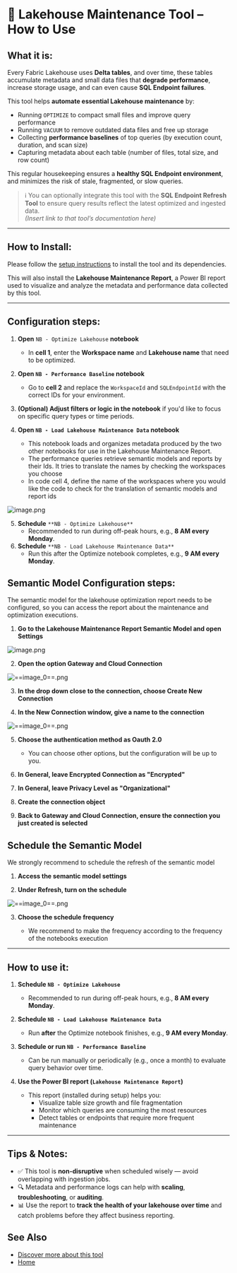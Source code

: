 # 🧹 Lakehouse Maintenance Tool – How to Use

## **What it is:**

Every Fabric Lakehouse uses **Delta tables**, and over time, these tables accumulate metadata and small data files that **degrade performance**, increase storage usage, and can even cause **SQL Endpoint failures**.

This tool helps **automate essential Lakehouse maintenance** by:
- Running `OPTIMIZE` to compact small files and improve query performance
- Running `VACUUM` to remove outdated data files and free up storage
- Collecting **performance baselines** of top queries (by execution count, duration, and scan size)
- Capturing metadata about each table (number of files, total size, and row count)

This regular housekeeping ensures a **healthy SQL Endpoint environment**, and minimizes the risk of stale, fragmented, or slow queries.

> ℹ️ You can optionally integrate this tool with the **SQL Endpoint Refresh Tool** to ensure query results reflect the latest optimized and ingested data.  
> _(Insert link to that tool’s documentation here)_

---

## **How to Install:**

Please follow the [setup instructions](../Setup) to install the tool and its dependencies.

This will also install the **Lakehouse Maintenance Report**, a Power BI report used to visualize and analyze the metadata and performance data collected by this tool.

---

## **Configuration steps:**

1. **Open** `NB - Optimize Lakehouse` **notebook**

    *   In **cell 1**, enter the **Workspace name** and **Lakehouse name** that need to be optimized.

2. **Open `NB - Performance Baseline` notebook**  
   - Go to **cell 2** and replace the `WorkspaceId` and `SQLEndpointId` with the correct IDs for your environment.  
   

3. **(Optional) Adjust filters or logic in the notebook** if you'd like to focus on specific query types or time periods.

4. **Open `NB - Load Lakehouse Maintenance Data` notebook**  
   - This notebook loads and organizes metadata produced by the two other notebooks for use in the Lakehouse Maintenance Report.
   - The performance queries retrieve semantic models and reports by their Ids. It tries to translate the names by checking the workspaces you choose
   - In code cell 4, define the name of the workspaces where you would like the code to check for the translation of semantic models and report ids

![image.png](../images/image-fb9c759e-ebcd-4dc2-9d94-826152c329b9.png)


5.  **Schedule** `**NB - Optimize Lakehouse**`
    *   Recommended to run during off-peak hours, e.g., **8 AM every Monday**.
6.  **Schedule** `**NB - Load Lakehouse Maintenance Data**`
    *   Run this after the Optimize notebook completes, e.g., **9 AM every Monday**.

## **Semantic Model Configuration steps:**

The semantic model for the lakehouse optimization report needs to be configured, so you can access the report about the maintenance and optimization executions.

1. **Go to the Lakehouse Maintenance Report Semantic Model and open Settings**

![image.png](../images/image-e5826b42-ab02-46db-bb0c-81ec58bf49a2.png)

2. **Open the option Gateway and Cloud Connection**

![==image_0==.png](../images/==image_0==-e99eb38d-8ec2-4692-bf52-97e1467a9641.png) 

3. **In the drop down close to the connection, choose Create New Connection**

4. **In the New Connection window, give a name to the connection**

![==image_0==.png](../images/==image_0==-238672fb-82ad-4671-ad05-bfdeba41f4ed.png) 

5. **Choose the authentication method as Oauth 2.0**
 
    - You can choose other options, but the configuration will be up to you.

6. **In General, leave Encrypted Connection as "Encrypted"**

7. **In General, leave Privacy Level as "Organizational"**

8. **Create the connection object**

9. **Back to Gateway and Cloud Connection, ensure the connection you just created is selected**

## **Schedule the Semantic Model**

We strongly recommend to schedule the refresh of the semantic model

1. **Access the semantic model settings**

2. **Under Refresh, turn on the schedule**

![==image_0==.png](../images/==image_0==-093a7463-b8e2-461b-87f1-e0bc88a7cfb5.png) 

3. **Choose the schedule frequency**

    - We recommend to make the frequency according to the frequency of the notebooks execution

---

## **How to use it:**

1. **Schedule `NB - Optimize Lakehouse`**  
   - Recommended to run during off-peak hours, e.g., **8 AM every Monday**.

2. **Schedule `NB - Load Lakehouse Maintenance Data`**  
   - Run **after** the Optimize notebook finishes, e.g., **9 AM every Monday**.

3. **Schedule or run `NB - Performance Baseline`**  
   - Can be run manually or periodically (e.g., once a month) to evaluate query behavior over time.

4. **Use the Power BI report (`Lakehouse Maintenance Report`)**  
   - This report (installed during setup) helps you:
     - Visualize table size growth and file fragmentation
     - Monitor which queries are consuming the most resources
     - Detect tables or endpoints that require more frequent maintenance

---

## **Tips & Notes:**

- ✅ This tool is **non-disruptive** when scheduled wisely — avoid overlapping with ingestion jobs.
- 🔍 Metadata and performance logs can help with **scaling**, **troubleshooting**, or **auditing**.
- 📊 Use the report to **track the health of your lakehouse over time** and catch problems before they affect business reporting.

## **See Also**

- [Discover more about this tool](../Onyx-Tools/lakehouse-maintenance)
- [Home](../Setup)
